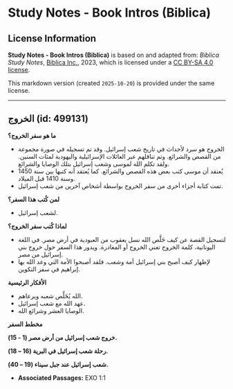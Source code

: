 # Study Notes - Book Intros (Biblica)

## License Information

**Study Notes - Book Intros (Biblica)** is based on and adapted from: _Biblica Study Notes_, [Biblica Inc.](https://www.biblica.com/), 2023, which is licensed under a [CC BY-SA 4.0 license](https://creativecommons.org/licenses/by-sa/4.0/legalcode.en).

This markdown version (created `2025-10-20`) is provided under the same license.



--------------------------------

## الخروج (id: 499131)

**ما هو سفر الخروج؟**

* الخروج هو سرد لأحداث في تاريخ شعب إسرائيل. وقد تم تسجيله في صورة مجموعة من القصص والشرائع. وتم تناقلهم عبر العائلات الإسرائيلية واليهودية لمئات السنين. ولقد تكلم الله لموسى وشعب إسرائيل بتلك الوصايا والشرائع.
* يُعتقد أن موسى كتب بعض هذه القصص والشرائع. كما يُعتقد أنه كتبها بين سنة 1450 وسنة 1410 قبل الميلاد.
* تمت كتابة أجزاء أخرى من سفر الخروج بواسطة أشخاص آخرين من شعب إسرائيل.

**لمن كُتب هذا السفر؟**

* لشعب إسرائيل.

**لماذا كُتب سفر الخروج؟**

* لتسجيل القصة عن كيف خَلَّص الله نسل يعقوب من العبودية في أرض مصر. في اللغة اليونانية، كلمة الخروج تعني الخروج أو المغادرة. ويدور هذا السفر حول خروج بني إسرائيل من مصر.
* لإظهار كيف أصبح بني إسرائيل أمة وشعب. فلقد أصبحوا الأمة التي وعد الله بها إبراهيم في سفر التكوين.

**الأفكار الرئيسية**

* الله يُخَلِّص شعبه ويرعاهم.
* عهد الله مع شعب إسرائيل.
* الوصايا العشر وشرائع الله.

**مخطط السفر**

**خروج شعب إسرائيل من أرض مصر (1 \- 15\).**

**رحلة شعب إسرائيل في البرية (16 – 18\).**

**شعب إسرائيل عند جبل سيناء (19 – 40\).**

* **Associated Passages:** EXO 1:1

